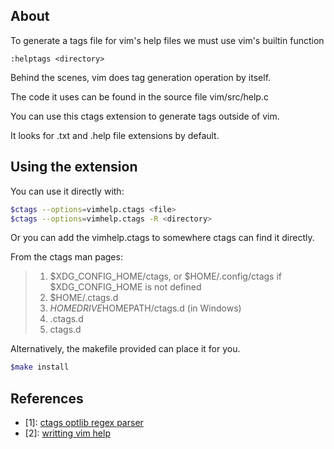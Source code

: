 ## About

To generate a tags file for vim's help files we must use
vim's builtin function 

```vim
:helptags <directory>
```

Behind the scenes, vim does tag generation operation by itself. 

The code it uses can be found in the source file vim/src/help.c

You can use this ctags extension to generate tags outside of vim.

It looks for .txt and .help file extensions by default.

## Using the extension

You can use it directly with:

```sh
$ctags --options=vimhelp.ctags <file>
$ctags --options=vimhelp.ctags -R <directory>
```

Or you can add the vimhelp.ctags to somewhere ctags can find it directly.

From the ctags man pages:

> 1. $XDG_CONFIG_HOME/ctags, or $HOME/.config/ctags 
> if $XDG_CONFIG_HOME is not defined
> 2. $HOME/.ctags.d  
> 3. $HOMEDRIVE$HOMEPATH/ctags.d (in Windows)  
> 3. .ctags.d  
> 3. ctags.d  

Alternatively, the makefile provided can place it for you.
```sh
$make install
```

## References

+ [1]: [ctags optlib regex parser](https://docs.ctags.io/en/latest/optlib.html)
+ [2]: [writting vim help](https://vimhelp.org/helphelp.txt.html#help-writing)
